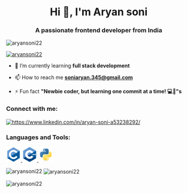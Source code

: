 <h1 align="center">Hi 👋, I'm Aryan soni</h1>
<h3 align="center">A passionate frontend developer from India</h3>

<p align="left"> <img src="https://komarev.com/ghpvc/?username=aryansoni22&label=Profile%20views&color=0e75b6&style=flat" alt="aryansoni22" /> </p>

<p align="left"> <a href="https://github.com/ryo-ma/github-profile-trophy"><img src="https://github-profile-trophy.vercel.app/?username=aryansoni22" alt="aryansoni22" /></a> </p>

- 🌱 I’m currently learning **full stack development**

- 📫 How to reach me **soniaryan.345@gmail.com**

- ⚡ Fun fact **"Newbie coder, but learning one commit at a time! 💻🚀"s**

<h3 align="left">Connect with me:</h3>
<p align="left">
<a href=www.linkedin.com/in/aryan-soni-a53238292 target="blank"><img align="center" src="https://raw.githubusercontent.com/rahuldkjain/github-profile-readme-generator/master/src/images/icons/Social/linked-in-alt.svg" alt="https://www.linkedin.com/in/aryan-soni-a53238292/" height="30" width="40" /></a>
</p>

<h3 align="left">Languages and Tools:</h3>
<p align="left"> <a href="https://www.cprogramming.com/" target="_blank" rel="noreferrer"> <img src="https://raw.githubusercontent.com/devicons/devicon/master/icons/c/c-original.svg" alt="c" width="40" height="40"/> </a> <a href="https://www.w3schools.com/cpp/" target="_blank" rel="noreferrer"> <img src="https://raw.githubusercontent.com/devicons/devicon/master/icons/cplusplus/cplusplus-original.svg" alt="cplusplus" width="40" height="40"/> </a> <a href="https://www.python.org" target="_blank" rel="noreferrer"> <img src="https://raw.githubusercontent.com/devicons/devicon/master/icons/python/python-original.svg" alt="python" width="40" height="40"/> </a> </p>

<p><img align="left" src="https://github-readme-stats.vercel.app/api/top-langs?username=aryansoni22&show_icons=true&locale=en&layout=compact" alt="aryansoni22" /></p>

<p>&nbsp;<img align="center" src="https://github-readme-stats.vercel.app/api?username=aryansoni22&show_icons=true&locale=en" alt="aryansoni22" /></p>

<p><img align="center" src="https://github-readme-streak-stats.herokuapp.com/?user=aryansoni22&" alt="aryansoni22" /></p>
